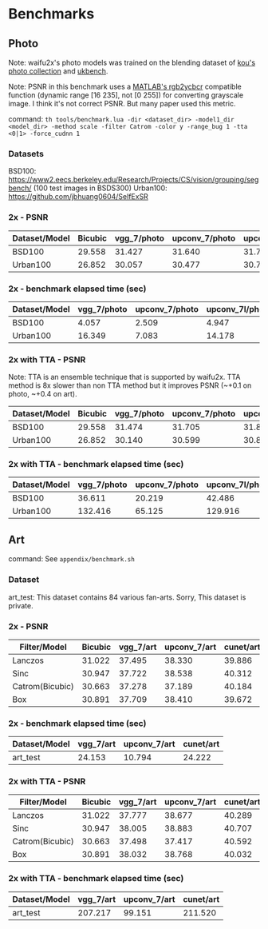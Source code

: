 # Benchmarks

## Photo

Note: waifu2x's photo models was trained on the blending dataset of [kou's photo collection](http://photosku.com/photo/category/%E6%92%AE%E5%BD%B1%E8%80%85/kou/) and [ukbench](http://vis.uky.edu/~stewe/ukbench/).

Note: PSNR in this benchmark uses a [MATLAB's rgb2ycbcr](https://jp.mathworks.com/help/images/ref/rgb2ycbcr.html?lang=en) compatible function (dynamic range [16 235], not [0 255]) for converting grayscale image. I think it's not correct PSNR. But many paper used this metric.

command: 
`th tools/benchmark.lua -dir <dataset_dir> -model1_dir <model_dir> -method scale -filter Catrom -color y -range_bug 1 -tta <0|1> -force_cudnn 1`

### Datasets

BSD100: https://www2.eecs.berkeley.edu/Research/Projects/CS/vision/grouping/segbench/ (100 test images in BSDS300)
Urban100: https://github.com/jbhuang0604/SelfExSR

### 2x - PSNR 

| Dataset/Model | Bicubic       | vgg\_7/photo  | upconv\_7/photo  | upconv\_7l/photo | resnet_14l/photo | 
|---------------|---------------|---------------|------------------|------------------|--------------------|
| BSD100        | 29.558        | 31.427        | 31.640           | 31.749           | 31.847             |
| Urban100      | 26.852        | 30.057        | 30.477           | 30.759           | 31.016             |

### 2x - benchmark elapsed time (sec)

| Dataset/Model | vgg\_7/photo  | upconv\_7/photo  | upconv\_7l/photo | resnet_14l/photo |
|---------------|---------------|------------------|------------------|--------------------|
| BSD100        | 4.057         | 2.509            | 4.947            | 6.86               |
| Urban100      | 16.349        | 7.083            | 14.178           | 27.87              |

### 2x with TTA - PSNR 

Note: TTA is an ensemble technique that is supported by waifu2x. TTA method is 8x slower than non TTA method but it improves PSNR (~+0.1 on photo, ~+0.4 on art).

| Dataset/Model | Bicubic       | vgg\_7/photo  | upconv\_7/photo  | upconv\_7l/photo | resnet_14l/photo | 
|---------------|---------------|---------------|------------------|------------------|--------------------|
| BSD100        | 29.558        | 31.474        | 31.705           | 31.812           | 31.915             |
| Urban100      | 26.852        | 30.140        | 30.599           | 30.868           | 31.162             |

### 2x with TTA - benchmark elapsed time (sec)

| Dataset/Model | vgg\_7/photo  | upconv\_7/photo  | upconv\_7l/photo | resnet_14l/photo |
|---------------|---------------|------------------|------------------|--------------------|
| BSD100        | 36.611        | 20.219           | 42.486           | 60.38              |
| Urban100      | 132.416       | 65.125           | 129.916          | 255.20             |

## Art

command: See `appendix/benchmark.sh`

### Dataset

art_test: This dataset contains 84 various fan-arts. Sorry, This dataset is private.

### 2x - PSNR 

| Filter/Model   | Bicubic       | vgg\_7/art  | upconv\_7/art  | cunet/art      | 
|----------------|---------------|-------------|----------------|----------------|
| Lanczos        | 31.022        | 37.495      | 38.330         | 39.886         |
| Sinc           | 30.947        | 37.722      | 38.538         | 40.312         |
| Catrom(Bicubic)| 30.663        | 37.278      | 37.189         | 40.184         |
| Box            | 30.891        | 37.709      | 38.410         | 39.672         |

### 2x - benchmark elapsed time (sec)

| Dataset/Model | vgg\_7/art  | upconv\_7/art  | cunet/art | 
|---------------|-------------|----------------|----------------|
| art_test      | 24.153      | 10.794         | 24.222         |

### 2x with TTA - PSNR 

| Filter/Model   | Bicubic       | vgg\_7/art  | upconv\_7/art  | cunet/art      | 
|----------------|---------------|-------------|----------------|----------------|
| Lanczos        | 31.022        | 37.777      | 38.677         | 40.289         |
| Sinc           | 30.947        | 38.005      | 38.883         | 40.707         |
| Catrom(Bicubic)| 30.663        | 37.498      | 37.417         | 40.592         |
| Box            | 30.891        | 38.032      | 38.768         | 40.032         |

### 2x with TTA - benchmark elapsed time (sec)

| Dataset/Model | vgg\_7/art  | upconv\_7/art  | cunet/art       | 
|---------------|-------------|----------------|----------------|
| art_test      | 207.217     | 99.151         | 211.520        |
